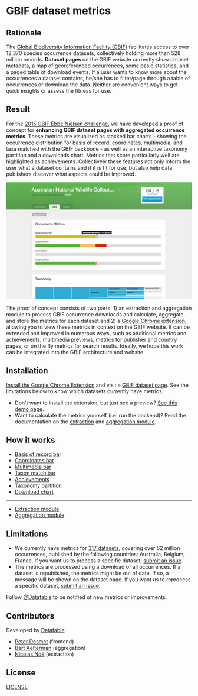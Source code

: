 # GBIF dataset metrics

## Rationale

The [Global Biodiversity Information Facility (GBIF)](http://www.gbif.org) facilitates access to over 12,370 species occurrence datasets, collectively holding more than 528 million records. **Dataset pages** on the GBIF website currently show dataset metadata, a map of georeferenced occurrences, some basic statistics, and a paged table of download events. If a user wants to know more about the occurrences a dataset contains, he/she has to filter/page through a table of occurrences or download the data. Neither are convenient ways to get quick insights or assess the fitness for use.

## Result

For the [2015 GBIF Ebbe Nielsen challenge](http://gbif.challengepost.com/), we have developed a proof of concept for **enhancing GBIF dataset pages with aggregated occurrence metrics**. These metrics are visualized as stacked bar charts - showing the occurrence distribution for basis of record, coordinates, multimedia, and taxa matched with the GBIF backbone - as well as an interactive taxonomy partition and a downloads chart. Metrics that score particularly well are highlighted as achievements. Collectively these features not only inform the user what a dataset contains and if it is fit for use, but also help data publishers discover what aspects could be improved.

![Screenshot](documentation/images/screenshot.png)

The proof of concept consists of two parts: 1) an extraction and aggregation module to process GBIF occurrence downloads and calculate, aggregate, and store the metrics for each dataset and 2) a [Google Chrome extension](https://chrome.google.com/webstore/detail/gbif-dataset-metrics/kcianglkepodpjdiebgidhdghoaeefba), allowing you to view these metrics in context on the GBIF website. It can be extended and improved in numerous ways, such as additional metrics and achievements, multimedia previews, metrics for publisher and country pages, or on the fly metrics for search results. Ideally, we hope this work can be integrated into the GBIF architecture and website.

## Installation

[Install the Google Chrome Extension](https://chrome.google.com/webstore/detail/gbif-dataset-metrics/kcianglkepodpjdiebgidhdghoaeefba) and visit a [GBIF dataset page](http://www.gbif.org/dataset/0debafd0-6c8a-11de-8225-b8a03c50a862). See the limitations below to know which datasets currently have metrics.

* Don't want to install the extension, but just see a preview? [See this demo page](http://datafable.com/gbif-dataset-metrics/).
* Want to calculate the metrics yourself (i.e. run the backend)? Read the documentation on the [extraction](extraction_module/README.md) and [aggregation module](aggregation_module/README.md).

## How it works

* [Basis of record bar](documentation/basis-of-record-bar.md)
* [Coordinates bar](documentation/coordinates-bar.md)
* [Multimedia bar](documentation/multimedia-bar.md)
* [Taxon match bar](documentation/taxon-match-bar.md)
* [Achievements](documentation/achievements.md)
* [Taxonomy partition](documentation/taxonomy-partition.md)
* [Download chart](documentation/download-chart.md)

----

* [Extraction module](extraction_module/README.md)
* [Aggregation module](aggregation_module/README.md)

## Limitations

* We currently have metrics for [317 datasets](http://www.gbif.org/dataset/search?q=&publishing_country=BE&publishing_country=AU&publishing_country=FR&type=OCCURRENCE), covering over 62 million occurrences, published by the following countries: Australia, Belgium, France. If you want us to process a specific dataset, [submit an issue](https://github.com/datafable/gbif-dataset-metrics/issues/new).
* The metrics are processed using a download of all occurrences. If a dataset is republished, the metrics might be out of date. If so, a message will be shown on the dataset page. If you want us to reprocess a specific dataset, [submit an issue](https://github.com/datafable/gbif-dataset-metrics/issues/new).

Follow [@Datafable](https://twitter.com/datafable) to be notified of new metrics or improvements.


## Contributors

Developed by [Datafable](http://datafable.com):

* [Peter Desmet](https://twitter.com/peterdesmet) (frontend)
* [Bart Aelterman](https://twitter.com/bartaelterman) (aggregation)
* [Nicolas Noé](https://twitter.com/niconoe) (extraction)

## License

[LICENSE](LICENSE)
